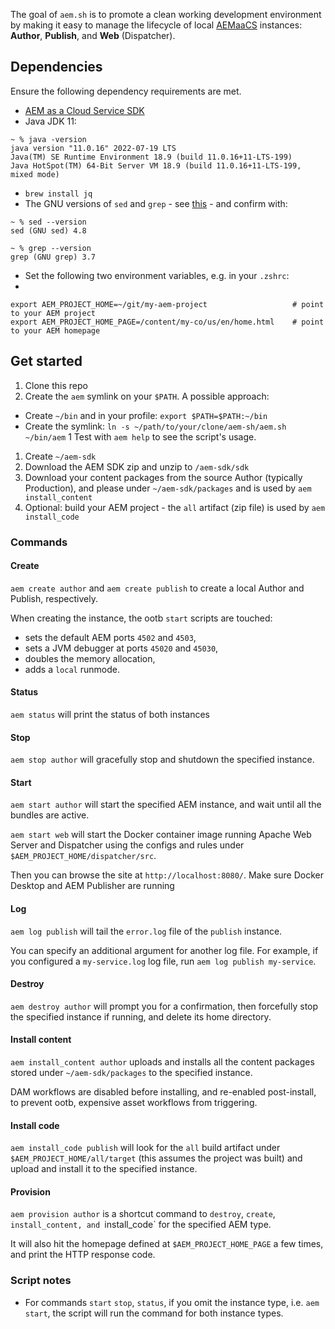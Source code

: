 The goal of `aem.sh` is to promote a clean working development environment by making it easy to manage the lifecycle of local [AEMaaCS](https://experienceleague.adobe.com/docs/experience-manager-cloud-service/content/overview/introduction.html?lang=en) instances: **Author**, **Publish**, and **Web** (Dispatcher).

## Dependencies

Ensure the following dependency requirements are met.

* [AEM as a Cloud Service SDK](https://experienceleague.adobe.com/docs/experience-manager-cloud-service/content/implementing/developing/aem-as-a-cloud-service-sdk.html?lang=en)
* Java JDK 11:
```
~ % java -version
java version "11.0.16" 2022-07-19 LTS
Java(TM) SE Runtime Environment 18.9 (build 11.0.16+11-LTS-199)
Java HotSpot(TM) 64-Bit Server VM 18.9 (build 11.0.16+11-LTS-199, mixed mode)
```
* `brew install jq`
* The GNU versions of `sed` and `grep` - see [this](https://medium.com/@bramblexu/install-gnu-sed-on-mac-os-and-set-it-as-default-7c17ef1b8f64) - and confirm with:
```
~ % sed --version
sed (GNU sed) 4.8

~ % grep --version
grep (GNU grep) 3.7
```

* Set the following two environment variables, e.g. in your `.zshrc`:
*
```
export AEM_PROJECT_HOME=~/git/my-aem-project                   # point to your AEM project
export AEM_PROJECT_HOME_PAGE=/content/my-co/us/en/home.html    # point to your AEM homepage
```



## Get started

1. Clone this repo
1. Create the `aem` symlink on your `$PATH`. A possible approach:
  * Create `~/bin` and in your profile: `export $PATH=$PATH:~/bin`
  * Create the symlink: `ln -s ~/path/to/your/clone/aem-sh/aem.sh ~/bin/aem`
1 Test with `aem help` to see the script's usage.
1. Create `~/aem-sdk`
1. Download the AEM SDK zip and unzip to `/aem-sdk/sdk`
1. Download your content packages from the source Author (typically Production), and please under `~/aem-sdk/packages` and is used by `aem install_content`
1. Optional: build your AEM project - the `all` artifact (zip file) is used by `aem install_code`



### Commands

#### Create

`aem create author` and `aem create publish` to create a local Author and Publish, respectively.

When creating the instance, the ootb `start` scripts are touched:

* sets the default AEM ports `4502` and `4503`,
* sets a JVM debugger at ports `45020` and `45030`,
* doubles the memory allocation,
* adds a `local` runmode.

#### Status

`aem status` will print the status of both instances


#### Stop

`aem stop author` will gracefully stop and shutdown the specified instance.


#### Start

`aem start author` will start the specified AEM instance, and wait until all the bundles are active.

`aem start web` will start the Docker container image running Apache Web Server and Dispatcher using the configs and rules under `$AEM_PROJECT_HOME/dispatcher/src`.

Then you can browse the site at `http://localhost:8080/`.  Make sure Docker Desktop and AEM Publisher are running


#### Log

`aem log publish` will tail the `error.log` file of the `publish` instance.

You can specify an additional argument for another log file. For example, if you configured a `my-service.log` log file, run `aem log publish my-service`.


#### Destroy

`aem destroy author` will prompt you for a confirmation, then forcefully stop the specified instance if running, and delete its home directory.


#### Install content

`aem install_content author` uploads and installs all the content packages stored under `~/aem-sdk/packages` to the specified instance.

DAM workflows are disabled before installing, and re-enabled post-install, to prevent ootb, expensive asset workflows from triggering.


#### Install code

`aem install_code publish` will look for the `all` build artifact under `$AEM_PROJECT_HOME/all/target` (this assumes the project was built) and upload and install it to the specified instance.


#### Provision

`aem provision author` is a shortcut command to `destroy`, `create`, `install_content, and `install_code` for the specified AEM type.

It will also hit the homepage defined at `$AEM_PROJECT_HOME_PAGE` a few times, and print the HTTP response code.


### Script notes

* For commands `start` `stop`, `status`, if you omit the instance type, i.e. `aem start`, the script will run the command for both instance types.

